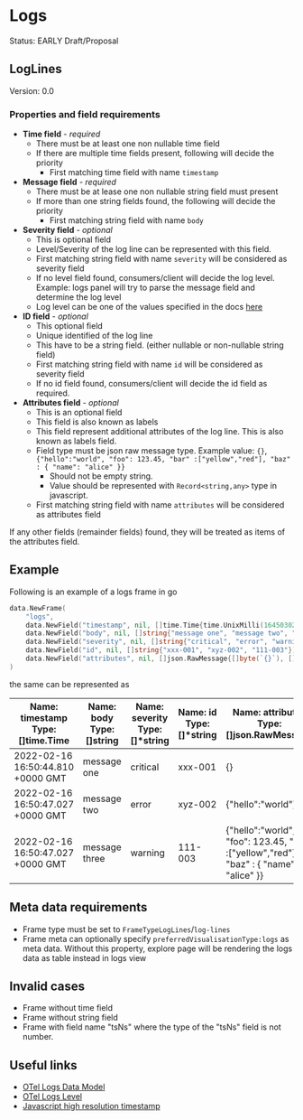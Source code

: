 <!-- markdownlint-configure-file {
  "MD013": false,
  "MD033": false
} -->

# Logs

Status: EARLY Draft/Proposal

## LogLines

Version: 0.0

### Properties and field requirements

- **Time field** - _required_
  - There must be at least one non nullable time field
  - If there are multiple time fields present, following will decide the priority
    - First matching time field with name `timestamp`
- **Message field** - _required_
  - There must be at lease one non nullable string field must present
  - If more than one string fields found, the following will decide the priority
    - First matching string field with name `body`
- **Severity field** - _optional_
  - This is optional field
  - Level/Severity of the log line can be represented with this field.
  - First matching string field with name `severity` will be considered as severity field
  - If no level field found, consumers/client will decide the log level. Example: logs panel will try to parse the message field and determine the log level
  - Log level can be one of the values specified in the docs [here](https://grafana.com/docs/grafana/latest/explore/logs-integration/)
- **ID field** - _optional_
  - This optional field
  - Unique identified of the log line
  - This have to be a string field. (either nullable or non-nullable string field)
  - First matching string field with name `id` will be considered as severity field
  - If no id field found, consumers/client will decide the id field as required.
- **Attributes field** - _optional_
  - This is an optional field
  - This field is also known as labels
  - This field represent additional attributes of the log line. This is also known as labels field.
  - Field type must be json raw message type. Example value: `{}`, `{"hello":"world", "foo": 123.45, "bar" :["yellow","red"], "baz" : { "name": "alice" }}`
    - Should not be empty string.
    - Value should be represented with `Record<string,any>` type in javascript.
  - First matching string field with name `attributes` will be considered as attributes field

If any other fields (remainder fields) found, they will be treated as items of the attributes field.

## Example

Following is an example of a logs frame in go

```go
data.NewFrame(
    "logs",
    data.NewField("timestamp", nil, []time.Time{time.UnixMilli(1645030244810), time.UnixMilli(1645030247027), time.UnixMilli(1645030247027)}),
    data.NewField("body", nil, []string{"message one", "message two", "message three"}),
    data.NewField("severity", nil, []string{"critical", "error", "warning"}),
    data.NewField("id", nil, []string{"xxx-001", "xyz-002", "111-003"}),
    data.NewField("attributes", nil, []json.RawMessage{[]byte(`{}`), []byte(`{"hello":"world"}`), []byte(`{"hello":"world", "foo": 123.45, "bar" :["yellow","red"], "baz" : { "name": "alice" }}`)}),
)
```

the same can be represented as

| Name: timestamp <br/> Type: []time.Time | Name: body <br/> Type: []string | Name: severity <br/> Type: []\*string | Name: id <br/> Type: []\*string | Name: attributes <br/> Type: []json.RawMessage                                         |
| --------------------------------------- | ------------------------------- | ------------------------------------- | ------------------------------- | -------------------------------------------------------------------------------------- |
| 2022-02-16 16:50:44.810 +0000 GMT       | message one                     | critical                              | xxx-001                         | {}                                                                                     |
| 2022-02-16 16:50:47.027 +0000 GMT       | message two                     | error                                 | xyz-002                         | {"hello":"world"}                                                                      |
| 2022-02-16 16:50:47.027 +0000 GMT       | message three                   | warning                               | 111-003                         | {"hello":"world", "foo": 123.45, "bar" :["yellow","red"], "baz" : { "name": "alice" }} |

## Meta data requirements

- Frame type must be set to `FrameTypeLogLines`/`log-lines`
- Frame meta can optionally specify `preferredVisualisationType:logs` as meta data. Without this property, explore page will be rendering the logs data as table instead in logs view

## Invalid cases

- Frame without time field
- Frame without string field
- Frame with field name "tsNs" where the type of the "tsNs" field is not number.

## Useful links

- [OTel Logs Data Model](https://github.com/open-telemetry/opentelemetry-specification/blob/main/specification/logs/data-model.md)
- [OTel Logs Level](https://docs.google.com/document/d/1WQDz1jF0yKBXe3OibXWfy3g6lor9SvjZ4xT-8uuDCiA/edit#)
- [Javascript high resolution timestamp](https://www.w3.org/TR/hr-time/)
